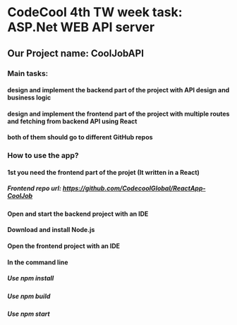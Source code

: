 # CodeCool 4th TW week task: ASP.Net WEB API server
## Our Project name: CoolJobAPI

### Main tasks:
#### design and implement the backend part of the project with API design and business logic
#### design and implement the frontend part of the project with multiple routes and fetching from backend API using React
#### both of them should go to different GitHub repos

### How to use the app?
#### 1st you need the frontend part of the projet (It written in a React)
##### Frontend repo url: https://github.com/CodecoolGlobal/ReactApp-CoolJob
#### Open and start the backend project with an IDE
#### Download and install Node.js
#### Open the frontend project with an IDE
#### In the command line
##### Use npm install
##### Use npm build
##### Use npm start
